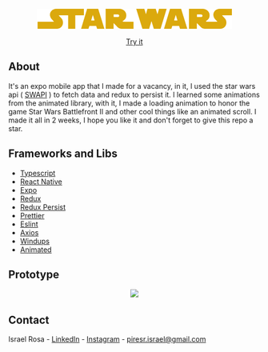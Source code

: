 <p align="center">
  <img src="./assets/icon.png"  href="https://expo.io/@rael/projects/swapp"/>
</p>

<p align="center">
  <a href="https://expo.io/@rael/projects/swapp">Try it</a>
</p>

## About
It's an expo mobile app that I made for a vacancy, in it, I used the star wars api ( [SWAPI](https://swapi.dev/) ) to fetch data and redux to persist it. I learned some
animations from the animated library, with it, I made a loading animation to honor the game Star Wars Battlefront II and other cool things like an 
animated scroll. I made it all in 2 weeks, I hope you like it and don't forget to give this repo a star. 

## Frameworks and Libs
- [Typescript](https://www.typescriptlang.org/)
- [React Native](https://reactnative.dev/)
- [Expo](https://expo.io/)
- [Redux](https://redux.js.org/)
- [Redux Persist](https://github.com/rt2zz/redux-persist)
- [Prettier](https://prettier.io/)
- [Eslint](https://eslint.org/)
- [Axios](https://github.com/axios/axios)
- [Windups](https://windups.gwil.co/)
- [Animated](https://reactnative.dev/docs/animated)

## Prototype

<p align="center">
  <img src="./assets/prototype.png" />
</p>

## Contact
Israel Rosa - [LinkedIn](https://www.linkedin.com/in/piresr-israel/) - [Instagram](https://www.instagram.com/israelp.rosa/) - piresr.israel@gmail.com
